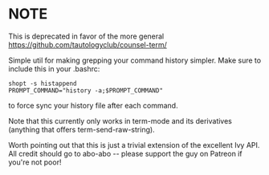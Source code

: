 # NOTE

This is deprecated in favor of the more general https://github.com/tautologyclub/counsel-term/

Simple util for making grepping your command history simpler. Make sure to
include this in your .bashrc:
    
    shopt -s histappend
    PROMPT_COMMAND="history -a;$PROMPT_COMMAND"

to force sync your history file after each command.

Note that this currently only works in term-mode and its derivatives (anything
that offers term-send-raw-string).

Worth pointing out that this is just a trivial extension of the excellent Ivy
API. All credit should go to abo-abo -- please support the guy on Patreon if
you're not poor!
